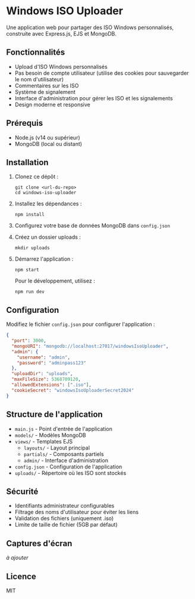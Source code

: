 # Windows ISO Uploader

Une application web pour partager des ISO Windows personnalisés, construite avec Express.js, EJS et MongoDB.

## Fonctionnalités

- Upload d'ISO Windows personnalisés
- Pas besoin de compte utilisateur (utilise des cookies pour sauvegarder le nom d'utilisateur)
- Commentaires sur les ISO
- Système de signalement
- Interface d'administration pour gérer les ISO et les signalements
- Design moderne et responsive

## Prérequis

- Node.js (v14 ou supérieur)
- MongoDB (local ou distant)

## Installation

1. Clonez ce dépôt :
   ```
   git clone <url-du-repo>
   cd windows-iso-uploader
   ```

2. Installez les dépendances :
   ```
   npm install
   ```

3. Configurez votre base de données MongoDB dans `config.json`

4. Créez un dossier uploads :
   ```
   mkdir uploads
   ```

5. Démarrez l'application :
   ```
   npm start
   ```
   
   Pour le développement, utilisez :
   ```
   npm run dev
   ```

## Configuration

Modifiez le fichier `config.json` pour configurer l'application :

```json
{
  "port": 3000,
  "mongoURI": "mongodb://localhost:27017/windowsIsoUploader",
  "admin": {
    "username": "admin",
    "password": "adminpass123"
  },
  "uploadDir": "uploads",
  "maxFileSize": 5368709120,
  "allowedExtensions": [".iso"],
  "cookieSecret": "windowsIsoUploaderSecret2024"
}
```

## Structure de l'application

- `main.js` - Point d'entrée de l'application
- `models/` - Modèles MongoDB
- `views/` - Templates EJS
  - `layouts/` - Layout principal
  - `partials/` - Composants partiels
  - `admin/` - Interface d'administration
- `config.json` - Configuration de l'application
- `uploads/` - Répertoire où les ISO sont stockés

## Sécurité

- Identifiants administrateur configurables
- Filtrage des noms d'utilisateur pour éviter les liens
- Validation des fichiers (uniquement .iso)
- Limite de taille de fichier (5GB par défaut)

## Captures d'écran

*à ajouter*

## Licence

MIT 